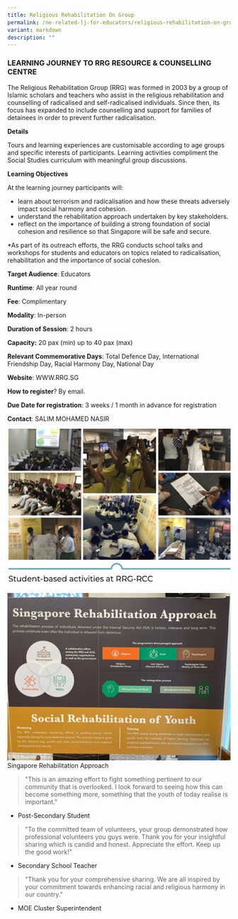 ```yaml
---
title: Religious Rehabilitation On Group
permalink: /ne-related-lj-for-educators/religious-rehabilitation-on-group/
variant: markdown
description: ""
---
```

### LEARNING JOURNEY TO RRG RESOURCE & COUNSELLING CENTRE

The Religious Rehabilitation Group (RRG) was formed in 2003 by a group of Islamic scholars and teachers who assist in the religious rehabilitation and counselling of radicalised and self-radicalised individuals. Since then, its focus has expanded to include counselling and support for families of detainees in order to prevent further radicalisation.

**Details**

Tours and learning experiences are customisable according to age groups and specific interests of participants. Learning activities compliment the Social Studies curriculum with meaningful group discussions.

**Learning Objectives**

At the learning journey participants will: 
* learn about terrorism and radicalisation and how these threats adversely impact social harmony and cohesion. 
* understand the rehabilitation approach undertaken by key stakeholders.  
* reflect on the importance of building a strong foundation of social cohesion and resilience so that Singapore will be safe and secure.

*As part of its outreach efforts, the RRG conducts school talks and workshops for students and educators on topics related to radicalisation, rehabilitation and the importance of social cohesion.

**Target Audience**: Educators

**Runtime**: All year round	

**Fee**: Complimentary	

**Modality**: In-person	
	
**Duration of Session**: 2 hours 	

**Capacity:** 20 pax (min) up to 40 pax (max)	
	
**Relevant Commemorative Days**: Total Defence Day, International Friendship Day, Racial Harmony Day, National Day	

**Website**: WWW.RRG.SG	

**How to register**? By email.	

**Due Date for registration**: 3 weeks / 1 month in advance for registration	
	
**Contact**: SALIM MOHAMED NASIR

![](/images/programme_photo1.png)

![](/images/programme_photo2.jpg)
Singapore Rehabilitation Approach

> "This is an amazing effort to fight something pertinent to our community that is overlooked. I look forward to seeing how this can become something more, something that the youth of today realise is important." 
- Post-Secondary Student

> "To the committed team of volunteers, your group demonstrated how professional volunteers you guys were. Thank you for your insightful sharing which is candid and honest. Appreciate the effort. Keep up the good work!" 
- Secondary School Teacher

> "Thank you for your comprehensive sharing. We are all inspired by your commitment towards enhancing racial and religious harmony in our country." 
- MOE Cluster Superintendent